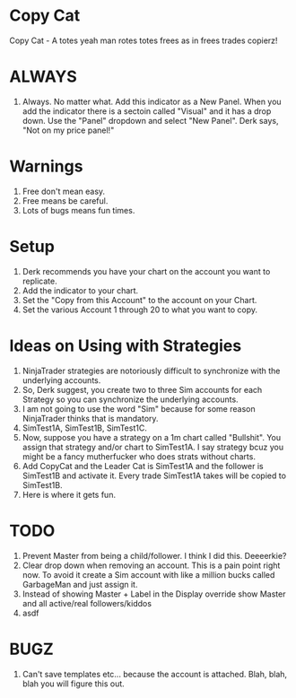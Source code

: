 Copy Cat
=========
Copy Cat - A totes yeah man rotes totes frees as in frees trades copierz!

ALWAYS
======
1.  Always. No matter what.  Add this indicator as a New Panel.  When you add the indicator there is a sectoin called "Visual" and it has a drop down. Use the "Panel" dropdown and select "New Panel". Derk says, "Not on my price panel!"

Warnings
=========
1. Free don't mean easy.
2. Free means be careful.
3. Lots of bugs means fun times.

Setup
=====
1. Derk recommends you have your chart on the account you want to replicate.
2. Add the indicator to your chart.
3. Set the "Copy from this Account" to the account on your Chart.
4. Set the various Account 1 through 20 to what you want to copy.

Ideas on Using with Strategies
==============================
1. NinjaTrader strategies are notoriously difficult to synchronize with the underlying accounts.
2. So, Derk suggest, you create two to three Sim accounts for each Strategy so you can synchronize the underlying accounts.
3. I am not going to use the word "Sim" because for some reason NinjaTrader thinks that is mandatory.
4. SimTest1A, SimTest1B, SimTest1C.
5. Now, suppose you have a strategy on a 1m chart called "Bullshit".  You assign that strategy and/or chart to SimTest1A.  I say strategy bcuz you might be a fancy mutherfucker who does strats without charts.
6. Add CopyCat and the Leader Cat is SimTest1A and the follower is SimTest1B and activate it.  Every trade SimTest1A takes will be copied to SimTest1B.
7. Here is where it gets fun.

TODO
====
1. Prevent Master from being a child/follower.  I think I did this. Deeeerkie?
2. Clear drop down when removing an account. This is a pain point right now. To avoid it create a Sim account with like a million bucks called GarbageMan and just assign it.
3. Instead of showing Master + Label in the Display override show Master and all active/real followers/kiddos
4. asdf

BUGZ
====
1. Can't save templates etc... because the account is attached. Blah, blah, blah you will figure this out.
   


